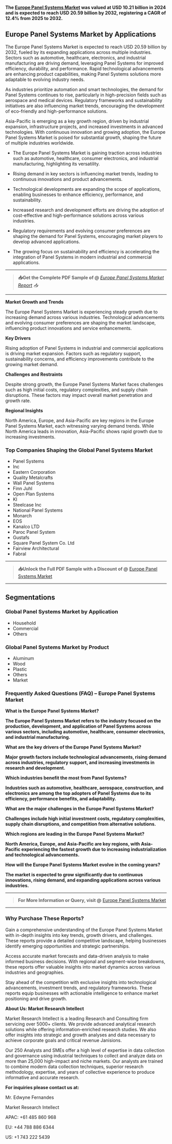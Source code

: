 <p><strong>The <a href="https://www.marketresearchintellect.com/download-sample/?rid=182152&amp;utm_source=Pulse-April-Europe&amp;utm_medium=852">Europe Panel Systems Market</a> was valued at USD 10.21 billion in 2024 and is expected to reach USD 20.59 billion by 2032, registering a CAGR of 12.4% from 2025 to 2032.</strong></p><h2>Europe Panel Systems Market by Applications&nbsp;</h2><p><p>The Europe Panel Systems Market is expected to reach USD 20.59 billion by 2032, fueled by its expanding applications across multiple industries. Sectors such as automotive, healthcare, electronics, and industrial manufacturing are driving demand, leveraging Panel Systems for improved efficiency, durability, and performance. Rapid technological advancements are enhancing product capabilities, making Panel Systems solutions more adaptable to evolving industry needs.</p><p>As industries prioritize automation and smart technologies, the demand for Panel Systems continues to rise, particularly in high-precision fields such as aerospace and medical devices. Regulatory frameworks and sustainability initiatives are also influencing market trends, encouraging the development of eco-friendly and high-performance solutions.</p><p>Asia-Pacific is emerging as a key growth region, driven by industrial expansion, infrastructure projects, and increased investments in advanced technologies. With continuous innovation and growing adoption, the Europe Panel Systems Market is poised for substantial growth, shaping the future of multiple industries worldwide.</p></p><ul><li><p>The Europe Panel Systems Market is gaining traction across industries such as automotive, healthcare, consumer electronics, and industrial manufacturing, highlighting its versatility.</p></li><li><p>Rising demand in key sectors is influencing market trends, leading to continuous innovations and product advancements.</p></li><li><p>Technological developments are expanding the scope of applications, enabling businesses to enhance efficiency, performance, and sustainability.</p></li><li><p>Increased research and development efforts are driving the adoption of cost-effective and high-performance solutions across various industries.</p></li><li><p>Regulatory requirements and evolving consumer preferences are shaping the demand for Panel Systems, encouraging market players to develop advanced applications.</p></li><li><p>The growing focus on sustainability and efficiency is accelerating the integration of Panel Systems in modern industrial and commercial applications.</p></li></ul><hr /><blockquote><p><strong><span class="font-[700]">📥Get the Complete PDF Sample of @ </span></strong><em><span class="font-[700]"><a href="https://www.marketresearchintellect.com/download-sample/?rid=182152&amp;utm_source=Pulse-April-Europe&amp;utm_medium=852" target="_blank" data-tracking-control-name="article-ssr-frontend-pulse_little-text-block" data-tracking-will-navigate="" data-test-link="">Europe Panel Systems Market Report</a>&nbsp;📥</span></em></p></blockquote><hr /><p class="" data-start="77" data-end="360"><strong data-start="77" data-end="105">Market Growth and Trends</strong></p><p class="" data-start="77" data-end="360">The Europe Panel Systems Market is experiencing steady growth due to increasing demand across various industries. Technological advancements and evolving consumer preferences are shaping the market landscape, influencing product innovations and service enhancements.</p><p class="" data-start="362" data-end="606"><strong data-start="362" data-end="377">Key Drivers</strong></p><p class="" data-start="362" data-end="606">Rising adoption of Panel Systems in industrial and commercial applications is driving market expansion. Factors such as regulatory support, sustainability concerns, and efficiency improvements contribute to the growing market demand.</p><p class="" data-start="608" data-end="849"><strong data-start="608" data-end="637">Challenges and Restraints</strong></p><p class="" data-start="608" data-end="849">Despite strong growth, the Europe Panel Systems Market faces challenges such as high initial costs, regulatory complexities, and supply chain disruptions. These factors may impact overall market penetration and growth rate.</p><p class="" data-start="851" data-end="1095"><strong data-start="851" data-end="872">Regional Insights</strong></p><p class="" data-start="851" data-end="1095">North America, Europe, and Asia-Pacific are key regions in the Europe Panel Systems Market, each witnessing varying demand trends. While North America leads in innovation, Asia-Pacific shows rapid growth due to increasing investments.</p><p><h3>Top Companies Shaping the Global Panel Systems Market </h3><ul><li>Panel Systems</li><li>Inc</li><li>Eastern Corporation</li><li>Quality Metalcrafts</li><li>Wall Panel Systems</li><li>Finn Juhl</li><li>Open Plan Systems</li><li>KI</li><li>Steelcase Inc</li><li>National Panel Systems</li><li>Monarch</li><li>EOS</li><li>Kanalco LTD</li><li>Paroc Panel System</li><li>Gustafs</li><li>Square Panel System Co. Ltd</li><li>Fairview Architectural</li><li>Fabral</li></ul></p><hr /><blockquote><p><strong>📥Unlock the Full PDF Sample with a Discount of @</strong> <a href="https://www.marketresearchintellect.com/ask-for-discount/?rid=182152&amp;utm_source=Pulse-April-Europe&amp;utm_medium=852">Europe Panel Systems Market</a></p></blockquote><hr /><p><h2>Segmentations</h2><h3>Global Panel Systems Market by Application</h3><ul><li>Household</li><li>Commercial</li><li>Others</li></ul><h3>Global Panel Systems Market by Product</h3><ul><li>Aluminum</li><li>Wood</li><li>Plastic</li><li>Others</li><li>Market</li></ul></p><h3><strong>Frequently Asked Questions (FAQ) &ndash; Europe Panel Systems Market</strong></h3><p><strong>What is the Europe Panel Systems Market?</strong></p><p><strong>The Europe Panel Systems Market refers to the industry focused on the production, development, and application of Panel Systems across various sectors, including automotive, healthcare, consumer electronics, and industrial manufacturing.</strong></p><p><strong>What are the key drivers of the Europe Panel Systems Market?</strong></p><p><strong>Major growth factors include technological advancements, rising demand across industries, regulatory support, and increasing investments in research and development.</strong></p><p><strong>Which industries benefit the most from Panel Systems?</strong></p><p><strong>Industries such as automotive, healthcare, aerospace, construction, and electronics are among the top adopters of Panel Systems due to its efficiency, performance benefits, and adaptability.</strong></p><p><strong>What are the major challenges in the Europe Panel Systems Market?</strong></p><p><strong>Challenges include high initial investment costs, regulatory complexities, supply chain disruptions, and competition from alternative solutions.</strong></p><p><strong>Which regions are leading in the Europe Panel Systems Market?</strong></p><p><strong>North America, Europe, and Asia-Pacific are key regions, with Asia-Pacific experiencing the fastest growth due to increasing industrialization and technological advancements.</strong></p><p><strong>How will the Europe Panel Systems Market evolve in the coming years?</strong></p><p><strong>The market is expected to grow significantly due to continuous innovations, rising demand, and expanding applications across various industries.</strong></p><hr /><blockquote><p><span class="font-[700]"><strong>For More Information or Query, visit&nbsp;@</strong>&nbsp;</span><span class="font-[700]"><a href="https://www.marketresearchintellect.com/product/global-panel-systems-market-size-forecast/?utm_source=Linkedin&utm_medium=852" target="_blank" data-tracking-control-name="article-ssr-frontend-pulse_little-text-block" data-tracking-will-navigate="" data-test-link="">Europe Panel Systems Market</a></span></p></blockquote><hr /><h3><strong data-start="0" data-end="31">Why Purchase These Reports?</strong></h3><p class="" data-start="35" data-end="297">Gain a comprehensive understanding of the Europe Panel Systems Market with in-depth insights into key trends, growth drivers, and challenges. These reports provide a detailed competitive landscape, helping businesses identify emerging opportunities and strategic partnerships.</p><p class="" data-start="299" data-end="540">Access accurate market forecasts and data-driven analysis to make informed business decisions. With regional and segment-wise breakdowns, these reports offer valuable insights into market dynamics across various industries and geographies.</p><p class="" data-start="542" data-end="784">Stay ahead of the competition with exclusive insights into technological advancements, investment trends, and regulatory frameworks. These reports equip businesses with actionable intelligence to enhance market positioning and drive growth.</p><p><strong><span class="font-[700]">About Us: Market Research Intellect</span></strong></p><p><span class="">Market Research Intellect is a leading Research and Consulting firm servicing over 5000+ clients. We provide advanced analytical research solutions while offering information-enriched research studies.&nbsp;</span>We also offer insights into strategic and growth analyses and data necessary to achieve corporate goals and critical revenue Janisions.</p><p><span class="">Our 250 Analysts and SMEs offer a high level of expertise in data collection and governance using industrial techniques to collect and analyze data on more than 25,000 high-impact and niche markets. Our analysts are trained to combine modern data collection techniques, superior research methodology, expertise, and years of collective experience to produce informative and accurate research.</span></p><p><strong>For inquiries please contact us at:</strong></p><p>Mr. Edwyne Fernandes</p><p>Market Research Intellect</p><p>APAC: +61 485 860 968</p><p>EU: +44 788 886 6344</p><p>US: +1 743 222 5439</p>